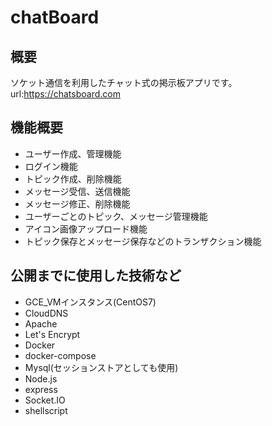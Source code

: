 # chatBoard
## 概要
ソケット通信を利用したチャット式の掲示板アプリです。<br>
url:https://chatsboard.com
## 機能概要
- ユーザー作成、管理機能
- ログイン機能
- トピック作成、削除機能
- メッセージ受信、送信機能
- メッセージ修正、削除機能
- ユーザーごとのトピック、メッセージ管理機能
- アイコン画像アップロード機能
- トピック保存とメッセージ保存などのトランザクション機能
## 公開までに使用した技術など
- GCE_VMインスタンス(CentOS7)
- CloudDNS
- Apache
- Let's Encrypt
- Docker
- docker-compose
- Mysql(セッションストアとしても使用)
- Node.js
- express
- Socket.IO
- shellscript
